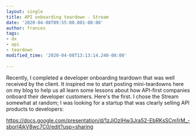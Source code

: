 ```yaml
---
layout: single
title: API onboarding teardown - Stream
date: '2020-04-08T09:55:00.001-08:00'
author: frances
tags:
- dx
- api
- teardown
modified_time: '2020-04-08T13:13:14.240-08:00'
 
---
```


Recently, I completed a developer onboarding teardown that was well received by the client. It inspired me to start posting mini-teardowns here on my blog to help us all learn some lessons about how API-first companies onboard their developer customers. Here's the first. I chose the Stream somewhat at random; I was looking for a startup that was clearly selling API products to developers:

https://docs.google.com/presentation/d/1zJiOzIHw3Jra52-EbRKsSCm1rM_-sborl4jkV8wc7C0/edit?usp=sharing

